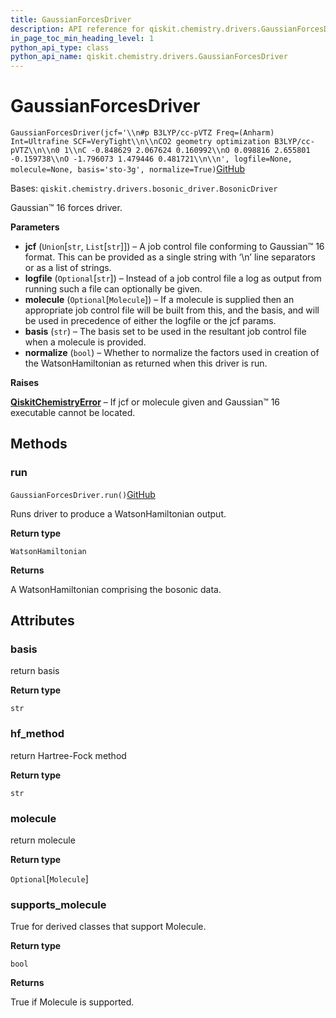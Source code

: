 ```yaml
---
title: GaussianForcesDriver
description: API reference for qiskit.chemistry.drivers.GaussianForcesDriver
in_page_toc_min_heading_level: 1
python_api_type: class
python_api_name: qiskit.chemistry.drivers.GaussianForcesDriver
---
```


# GaussianForcesDriver

<span id="qiskit.chemistry.drivers.GaussianForcesDriver" />

`GaussianForcesDriver(jcf='\\n#p B3LYP/cc-pVTZ Freq=(Anharm) Int=Ultrafine SCF=VeryTight\\n\\nCO2 geometry optimization B3LYP/cc-pVTZ\\n\\n0 1\\nC -0.848629 2.067624 0.160992\\nO 0.098816 2.655801 -0.159738\\nO -1.796073 1.479446 0.481721\\n\\n', logfile=None, molecule=None, basis='sto-3g', normalize=True)`[GitHub](https://github.com/qiskit/qiskit/tree/stable/0.18/qiskit/chemistry/drivers/gaussiand/gaussian_forces_driver.py "view source code")

Bases: `qiskit.chemistry.drivers.bosonic_driver.BosonicDriver`

Gaussian™ 16 forces driver.

**Parameters**

*   **jcf** (`Union`\[`str`, `List`\[`str`]]) – A job control file conforming to Gaussian™ 16 format. This can be provided as a single string with ‘\n’ line separators or as a list of strings.
*   **logfile** (`Optional`\[`str`]) – Instead of a job control file a log as output from running such a file can optionally be given.
*   **molecule** (`Optional`\[`Molecule`]) – If a molecule is supplied then an appropriate job control file will be built from this, and the basis, and will be used in precedence of either the logfile or the jcf params.
*   **basis** (`str`) – The basis set to be used in the resultant job control file when a molecule is provided.
*   **normalize** (`bool`) – Whether to normalize the factors used in creation of the WatsonHamiltonian as returned when this driver is run.

**Raises**

[**QiskitChemistryError**](qiskit.chemistry.QiskitChemistryError "qiskit.chemistry.QiskitChemistryError") – If jcf or molecule given and Gaussian™ 16 executable cannot be located.

## Methods

### run

<span id="qiskit.chemistry.drivers.GaussianForcesDriver.run" />

`GaussianForcesDriver.run()`[GitHub](https://github.com/qiskit/qiskit/tree/stable/0.18/qiskit/chemistry/drivers/gaussiand/gaussian_forces_driver.py "view source code")

Runs driver to produce a WatsonHamiltonian output.

**Return type**

`WatsonHamiltonian`

**Returns**

A WatsonHamiltonian comprising the bosonic data.

## Attributes

<span id="qiskit.chemistry.drivers.GaussianForcesDriver.basis" />

### basis

return basis

**Return type**

`str`

<span id="qiskit.chemistry.drivers.GaussianForcesDriver.hf_method" />

### hf\_method

return Hartree-Fock method

**Return type**

`str`

<span id="qiskit.chemistry.drivers.GaussianForcesDriver.molecule" />

### molecule

return molecule

**Return type**

`Optional`\[`Molecule`]

<span id="qiskit.chemistry.drivers.GaussianForcesDriver.supports_molecule" />

### supports\_molecule

True for derived classes that support Molecule.

**Return type**

`bool`

**Returns**

True if Molecule is supported.

